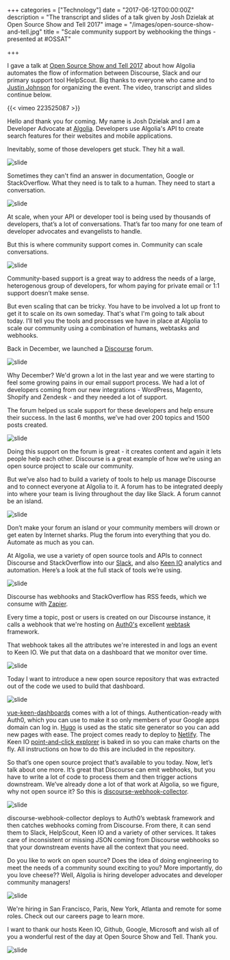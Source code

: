 +++
categories = ["Technology"]
date = "2017-06-12T00:00:00Z"
description = "The transcript and slides of a talk given by Josh Dzielak at Open Source Show and Tell 2017"
image = "/images/open-source-show-and-tell.jpg"
title = "Scale community support by webhooking the things - presented at #OSSAT"

+++

I gave a talk at [Open Source Show and Tell 2017](http://opensourceshowandtell.com) about how Algolia automates the flow of information between Discourse, Slack and our primary support tool HelpScout. Big thanks to everyone who came and to [Justin Johnson](https://taco.computer/) for organizing the event. The video, transcript and slides continue below.

{{< vimeo 223525087 >}}

Hello and thank you for coming. My name is Josh Dzielak and I am a Developer Advocate at [Algolia](https://algolia.com/). Developers use Algolia's API to create search features for their websites and mobile applications.

Inevitably, some of those developers get stuck. They hit a wall.

![slide](/images/ossat-slides/file-page2.jpg)

Sometimes they can't find an answer in documentation, Google or StackOverflow. What they need is to talk to a human. They need to start a conversation.

![slide](/images/ossat-slides/file-page3.jpg)

At scale, when your API or developer tool is being used by thousands of developers, that’s a lot of conversations. That’s far too many for one team of developer advocates and evangelists to handle.

But this is where community support comes in. Community can scale conversations.

![slide](/images/ossat-slides/file-page4.jpg)

Community-based support is a great way to address the needs of a large, heterogenous group of developers, for whom paying for private email or 1:1 support doesn’t make sense.

But even scaling that can be tricky. You have to be involved a lot up front to get it to scale on its own someday. That's what I'm going to talk about today. I’ll tell you the tools and processes we have in place at Algolia to scale our community using a combination of humans, webtasks and webhooks.

Back in December, we launched a [Discourse](https://discourse.org/) forum.

![slide](/images/ossat-slides/file-page5.jpg)

Why December? We'd grown a lot in the last year and we were starting to feel some growing pains in our email support process. We had a lot of developers coming from our new integrations - WordPress, Magento, Shopify and Zendesk - and they needed a lot of support.

The forum helped us scale support for these developers and help ensure their success. In the last 6 months, we’ve had over 200 topics and 1500 posts created.

![slide](/images/ossat-slides/file-page6.jpg)

Doing this support on the forum is great - it creates content and again it lets people help each other. Discourse is a great example of how we’re using an open source project to scale our community.

But we’ve also had to build a variety of tools to help us manage Discourse and to connect everyone at Algolia to it. A forum has to be integrated deeply into where your team is living throughout the day like Slack. A forum cannot be an island.

![slide](/images/ossat-slides/file-page7.jpg)

Don’t make your forum an island or your community members will drown or get eaten by Internet sharks. Plug the forum into everything that you do. Automate as much as you can.

At Algolia, we use a variety of open source tools and APIs to connect Discourse and StackOverflow into our [Slack](https://slack.com/), and also [Keen IO](https://keen.io/) analytics and automation. Here’s a look at the full stack of tools we’re using.

![slide](/images/ossat-slides/file-page8.jpg)

Discourse has webhooks and StackOverflow has RSS feeds, which we consume with [Zapier](https://zapier.com/).

Every time a topic, post or users is created on our Discourse instance, it calls a webhook that we're hosting on [Auth0's](https://auth0.com/) excellent [webtask](https://webtask.io/) framework.

That webhook takes all the attributes we're interested in and logs an event to Keen IO. We put that data on a dashboard that we monitor over time.

![slide](/images/ossat-slides/file-page9.jpg)

Today I want to introduce a new open source repository that was extracted out of the code we used to build that dashboard.

![slide](/images/ossat-slides/file-page10.jpg)

[vue-keen-dashboards](https://github.com/algolia/vue-keen-dashboards) comes with a lot of things. Authentication-ready with Auth0, which you can use to make it so only members of your Google apps domain can log in. [Hugo](https://gohugo.io/) is used as the static site generator so you can add new pages with ease. The project comes ready to deploy to [Netlify](https://netlify.com/). The Keen IO [point-and-click explorer](https://github.com/keen/explorer) is baked in so you can make charts on the fly. All instructions on how to do this are included in the repository.

So that’s one open source project that’s available to you today. Now, let’s talk about one more. It’s great that Discourse can emit webhooks, but you have to write a lot of code to process them and then trigger actions downstream. We’ve already done a lot of that work at Algolia, so we figure, why not open source it? So this is [discourse-webhook-collector](https://github.com/algolia/discourse-webhook-collector).

![slide](/images/ossat-slides/file-page11.jpg)

discourse-webhook-collector deploys to Auth0’s webtask framework and then catches webhooks coming from Discourse. From there, it can send them to Slack, HelpScout, Keen IO and a variety of other services. It takes care of inconsistent or missing JSON coming from Discourse webhooks so that your downstream events have all the context that you need.

Do you like to work on open source? Does the idea of doing engineering to meet the needs of a community sound exciting to you? More importantly, do you love cheese?? Well, Algolia is hiring developer advocates and developer community managers!

![slide](/images/ossat-slides/file-page12.jpg)

We're hiring in San Francisco, Paris, New York, Atlanta and remote for some roles. Check out our careers page to learn more.

I want to thank our hosts Keen IO, Github, Google, Microsoft and wish all of you a wonderful rest of the day at Open Source Show and Tell. Thank you.

![slide](/images/ossat-slides/file-page13.jpg)
